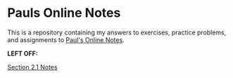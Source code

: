 # Pauls Online Notes

This is a repository containing my answers to exercises, practice problems, and
assignments to [Paul's Online Notes](https://tutorial.math.lamar.edu/).

**LEFT OFF:**

[Section 2.1 Notes](https://tutorial.math.lamar.edu/Classes/Alg/SolutionSets.aspx)
